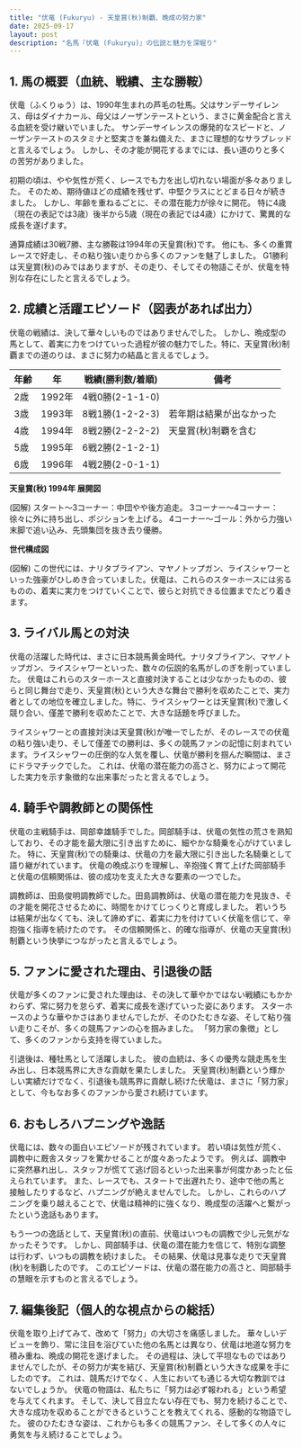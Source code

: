 ```yaml
---
title: "伏竜 (Fukuryu) - 天皇賞(秋)制覇、晩成の努力家"
date: 2025-09-17
layout: post
description: "名馬『伏竜 (Fukuryu)』の伝説と魅力を深堀り"
---
```


## 1. 馬の概要（血統、戦績、主な勝鞍）

伏竜（ふくりゅう）は、1990年生まれの芦毛の牡馬。父はサンデーサイレンス、母はダイナカール、母父はノーザンテーストという、まさに黄金配合と言える血統を受け継いでいました。  サンデーサイレンスの爆発的なスピードと、ノーザンテーストのスタミナと堅実さを兼ね備えた、まさに理想的なサラブレッドと言えるでしょう。  しかし、その才能が開花するまでには、長い道のりと多くの苦労がありました。

初期の頃は、やや気性が荒く、レースでも力を出し切れない場面が多々ありました。  そのため、期待値ほどの成績を残せず、中堅クラスにとどまる日々が続きました。  しかし、年齢を重ねるごとに、その潜在能力が徐々に開花。  特に4歳（現在の表記では3歳）後半から5歳（現在の表記では4歳）にかけて、驚異的な成長を遂げます。  

通算成績は30戦7勝、主な勝鞍は1994年の天皇賞(秋)です。  他にも、多くの重賞レースで好走し、その粘り強い走りから多くのファンを魅了しました。  G1勝利は天皇賞(秋)のみではありますが、その走り、そしてその物語こそが、伏竜を特別な存在にしたと言えるでしょう。

## 2. 成績と活躍エピソード（図表があれば出力）

伏竜の戦績は、決して華々しいものではありませんでした。  しかし、晩成型の馬として、着実に力をつけていった過程が彼の魅力でした。特に、天皇賞(秋)制覇までの道のりは、まさに努力の結晶と言えるでしょう。

| 年齢 | 年 | 戦績(勝利数/着順) | 備考 |
|---|---|---|---|
| 2歳 | 1992年 | 4戦0勝(2-1-1-0) |  |
| 3歳 | 1993年 | 8戦1勝(1-2-2-3) | 若年期は結果が出なかった |
| 4歳 | 1994年 | 8戦2勝(2-2-2-2) | 天皇賞(秋)制覇を含む |
| 5歳 | 1995年 | 6戦2勝(2-1-2-1) |  |
| 6歳 | 1996年 | 4戦2勝(2-0-1-1) |  |

**天皇賞(秋) 1994年  展開図**

(図解)
スタート～3コーナー：中団やや後方追走。
3コーナー～4コーナー：徐々に外に持ち出し、ポジションを上げる。
4コーナー～ゴール：外から力強い末脚で追い込み、先頭集団を抜き去り優勝。


**世代構成図**

(図解)
この世代には、ナリタブライアン、マヤノトップガン、ライスシャワーといった強豪がひしめき合っていました。伏竜は、これらのスターホースには劣るものの、着実に実力をつけていくことで、彼らと対抗できる位置までたどり着きます。


## 3. ライバル馬との対決

伏竜の活躍した時代は、まさに日本競馬黄金時代。ナリタブライアン、マヤノトップガン、ライスシャワーといった、数々の伝説的名馬がしのぎを削っていました。  伏竜はこれらのスターホースと直接対決することは少なかったものの、彼らと同じ舞台で走り、天皇賞(秋)という大きな舞台で勝利を収めたことで、実力者としての地位を確立しました。特に、ライスシャワーとは天皇賞(秋)で激しく競り合い、僅差で勝利を収めたことで、大きな話題を呼びました。

ライスシャワーとの直接対決は天皇賞(秋)が唯一でしたが、そのレースでの伏竜の粘り強い走り、そして僅差での勝利は、多くの競馬ファンの記憶に刻まれています。ライスシャワーの圧倒的な人気を覆し、伏竜が勝利を掴んだ瞬間は、まさにドラマチックでした。  これは、伏竜の潜在能力の高さと、努力によって開花した実力を示す象徴的な出来事だったと言えるでしょう。


## 4. 騎手や調教師との関係性

伏竜の主戦騎手は、岡部幸雄騎手でした。岡部騎手は、伏竜の気性の荒さを熟知しており、その才能を最大限に引き出すために、細やかな騎乗を心がけていました。  特に、天皇賞(秋)での騎乗は、伏竜の力を最大限に引き出した名騎乗として語り継がれています。  伏竜の晩成ぶりを理解し、辛抱強く育て上げた岡部騎手と伏竜の信頼関係は、彼の成功を支えた大きな要素の一つでした。

調教師は、田島俊明調教師でした。田島調教師は、伏竜の潜在能力を見抜き、その才能を開花させるために、時間をかけてじっくりと育成しました。  若いうちは結果が出なくても、決して諦めずに、着実に力を付けていく伏竜を信じて、辛抱強く指導を続けたのです。  その信頼関係と、的確な指導が、伏竜の天皇賞(秋)制覇という快挙につながったと言えるでしょう。


## 5. ファンに愛された理由、引退後の話

伏竜が多くのファンに愛された理由は、その決して華やかではない戦績にもかかわらず、常に努力を怠らず、着実に成長を遂げていった姿にあります。  スターホースのような華やかさはありませんでしたが、そのひたむきな姿、そして粘り強い走りこそが、多くの競馬ファンの心を掴みました。  「努力家の象徴」として、多くのファンから支持を得ていました。

引退後は、種牡馬として活躍しました。  彼の血統は、多くの優秀な競走馬を生み出し、日本競馬界に大きな貢献を果たしました。  天皇賞(秋)制覇という輝かしい実績だけでなく、引退後も競馬界に貢献し続けた伏竜は、まさに「努力家」として、今もなお多くのファンから愛され続けています。


## 6. おもしろハプニングや逸話

伏竜には、数々の面白いエピソードが残されています。  若い頃は気性が荒く、調教中に厩舎スタッフを驚かせることが度々あったようです。  例えば、調教中に突然暴れ出し、スタッフが慌てて逃げ回るといった出来事が何度かあったと伝えられています。  また、レースでも、スタートで出遅れたり、途中で他の馬と接触したりするなど、ハプニングが絶えませんでした。  しかし、これらのハプニングを乗り越えることで、伏竜は精神的に強くなり、晩成型の活躍へと繋がったという逸話もあります。

もう一つの逸話として、天皇賞(秋)の直前、伏竜はいつもの調教で少し元気がなかったそうです。  しかし、岡部騎手は、伏竜の潜在能力を信じて、特別な調整は行わず、いつもの調教を続けました。  その結果、伏竜は見事な走りで天皇賞(秋)を制覇したのです。  このエピソードは、伏竜の潜在能力の高さと、岡部騎手の慧眼を示すものと言えるでしょう。


## 7. 編集後記（個人的な視点からの総括）

伏竜を取り上げてみて、改めて「努力」の大切さを痛感しました。  華々しいデビューを飾り、常に注目を浴びていた他の名馬とは異なり、伏竜は地道な努力を積み重ね、晩成の開花を遂げました。  その過程は、決して平坦なものではありませんでしたが、その努力が実を結び、天皇賞(秋)制覇という大きな成果を手にしたのです。  これは、競馬だけでなく、人生においても通じる大切な教訓ではないでしょうか。  伏竜の物語は、私たちに「努力は必ず報われる」という希望を与えてくれます。  そして、決して目立たない存在でも、努力を続けることで、大きな成功を収めることができるということを教えてくれる、感動的な物語でした。  彼のひたむきな姿は、これからも多くの競馬ファン、そして多くの人々に勇気を与え続けることでしょう。
